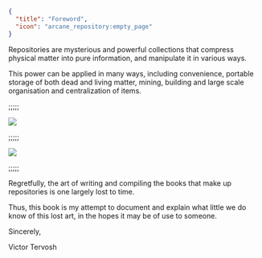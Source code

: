 ```json
{
  "title": "Foreword",
  "icon": "arcane_repository:empty_page"
}
```

Repositories are mysterious and powerful collections that compress physical matter into pure information, 
and manipulate it in various ways.


This power can be applied in many ways, including convenience, 
portable storage of both dead and living matter, mining, building and large scale organisation 
and centralization of items.

;;;;;

![](arcane_repository:textures/gui/guide_book/intro.png,fit)

;;;;;

![](arcane_repository:textures/gui/guide_book/intro2.png,fit)

;;;;;

Regretfully, the art of writing and compiling the books that make up repositories is one largely lost to time.


Thus, this book is my attempt to document and explain what little we do know of this lost art, 
in the hopes it may be of use to someone.


Sincerely,

Victor Tervosh